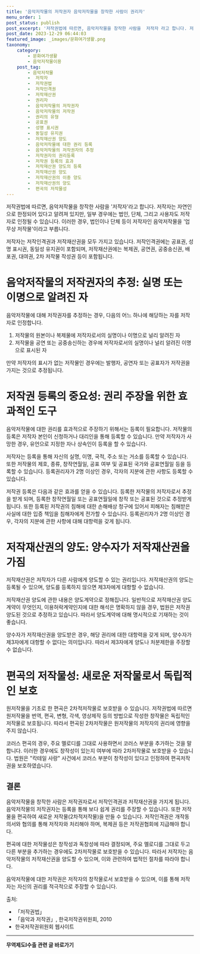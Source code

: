 ```yaml
---
title: '음악저작물의 저작권자 음악저작물을 창작한 사람이 권리자'
menu_order: 1
post_status: publish
post_excerpt: '저작권법에 따르면, 음악저작물을 창작한 사람을  저작자 라고 합니다. 저작자는 자연인으로 한정되어 있다고 알려져 있지만, 일부 경우에는 법인, 단체, 그리고 사용자도 저작자로 인정될 수 있습니다. 이러한 경우, 법인이나 단체 등이 저작자인 음악저작물을  업무상 저작물 이라고 부릅니다.'
post_date: 2023-12-29 06:44:03
featured_image: _images/문화여가생활.png
taxonomy:
    category:
        - 문화여가생활
        - 음악저작물이용
    post_tag:
        - 음악저작물
        -  저작자
        -  저작권법
        -  저작인격권
        -  저작재산권
        -  권리자
        -  음악저작물의 저작권자
        -  음악저작물의 저작권
        -  권리의 유형
        -  공표권
        -  성명 표시권
        -  동일성 유지권
        -  저작재산권 양도
        -  음악저작물에 대한 권리 등록
        -  음악저작물의 저작권자의 추정
        -  저작권자의 권리등록
        -  저작권 등록의 효과
        -  저작재산권 양도의 등록
        -  저작재산권 양도
        -  저작재산권의 이중 양도
        -  저작재산권의 양도
        -  편곡의 저작물성
---
```



저작권법에 따르면, 음악저작물을 창작한 사람을 '저작자'라고 합니다. 저작자는 자연인으로 한정되어 있다고 알려져 있지만, 일부 경우에는 법인, 단체, 그리고 사용자도 저작자로 인정될 수 있습니다. 이러한 경우, 법인이나 단체 등이 저작자인 음악저작물을 '업무상 저작물'이라고 부릅니다.

저작자는 저작인격권과 저작재산권을 모두 가지고 있습니다. 저작인격권에는 공표권, 성명 표시권, 동일성 유지권이 포함되며, 저작재산권에는 복제권, 공연권, 공중송신권, 배포권, 대여권, 2차 저작물 작성권 등이 포함됩니다.

# 음악저작물의 저작권자의 추정: 실명 또는 이명으로 알려진 자

음악저작물에 대해 저작권자를 추정하는 경우, 다음의 어느 하나에 해당하는 자를 저작자로 인정합니다.

1. 저작물의 원본이나 복제물에 저작자로서의 실명이나 이명으로 널리 알려진 자
2. 저작물을 공연 또는 공중송신하는 경우에 저작자로서의 실명이나 널리 알려진 이명으로 표시된 자

만약 저작자의 표시가 없는 저작물인 경우에는 발행자, 공연자 또는 공표자가 저작권을 가지는 것으로 추정됩니다.

# 저작권 등록의 중요성: 권리 주장을 위한 효과적인 도구

음악저작물에 대한 권리를 효과적으로 주장하기 위해서는 등록이 필요합니다. 저작물의 등록은 저작자 본인이 신청하거나 대리인을 통해 등록할 수 있습니다. 만약 저작자가 사망한 경우, 유언으로 지정한 자나 상속인이 등록을 할 수 있습니다.

저작자는 등록을 통해 자신의 실명, 이명, 국적, 주소 또는 거소를 등록할 수 있습니다. 또한 저작물의 제호, 종류, 창작연월일, 공표 여부 및 공표된 국가와 공표연월일 등을 등록할 수 있습니다. 등록권리자가 2명 이상인 경우, 각자의 지분에 관한 사항도 등록할 수 있습니다.

저작권 등록은 다음과 같은 효과를 얻을 수 있습니다. 등록한 저작물의 저작자로서 추정을 받게 되며, 등록한 창작연월일 또는 공표연월일에 창작 또는 공표된 것으로 추정받게 됩니다. 또한 등록된 저작권의 침해에 대한 손해배상 청구에 있어서 피해자는 침해받은 사실에 대한 입증 책임을 침해자에게 전가할 수 있습니다. 등록권리자가 2명 이상인 경우, 각자의 지분에 관한 사항에 대해 대항력을 갖게 됩니다.

# 저작재산권의 양도: 양수자가 저작재산권을 가짐

저작재산권은 저작자가 다른 사람에게 양도할 수 있는 권리입니다. 저작재산권의 양도는 등록될 수 있으며, 양도를 등록하지 않으면 제3자에게 대항할 수 없습니다.

저작재산권 양도에 관한 내용은 양도계약으로 정해집니다. 일반적으로 저작재산권 양도계약이 무엇인지, 이용허락계약인지에 대한 해석은 명확하지 않을 경우, 법원은 저작권 양도된 것으로 추정하고 있습니다. 따라서 양도계약에 대해 명시적으로 기재하는 것이 좋습니다.

양수자가 저작재산권을 양도받은 경우, 해당 권리에 대한 대항력을 갖게 되며, 양수자가 제3자에게 대항할 수 없다는 의미입니다. 따라서 제3자에게 양도나 처분제한을 주장할 수 없습니다.

# 편곡의 저작물성: 새로운 저작물로서 독립적인 보호

원저작물을 기초로 한 편곡은 2차적저작물로 보호받을 수 있습니다. 저작권법에 따르면 원저작물을 번역, 편곡, 변형, 각색, 영상제작 등의 방법으로 작성한 창작물은 독립적인 저작물로 보호됩니다. 따라서 편곡된 2차저작물은 원저작물의 저작자의 권리에 영향을 주지 않습니다.

코러스 편곡의 경우, 주요 멜로디를 그대로 사용하면서 코러스 부분을 추가하는 것을 말합니다. 이러한 경우에도 창작성이 있는지 여부에 따라 2차저작물로 보호받을 수 있습니다. 법원은 "칵테일 사랑" 사건에서 코러스 부분이 창작성이 있다고 인정하여 편곡저작권을 보호하였습니다.

## 결론


음악저작물을 창작한 사람은 저작권자로서 저작인격권과 저작재산권을 가지게 됩니다. 음악저작물의 저작권자는 등록을 통해 보다 쉽게 권리를 주장할 수 있습니다. 또한 저작물을 편곡하여 새로운 저작물(2차적저작물)을 만들 수 있습니다. 저작인격권은 개작동의서와 협의를 통해 저작자와 처리해야 하며, 복제권 등은 저작권협회에 지급해야 합니다.

편곡에 대한 저작물성은 창작성과 독창성에 따라 결정되며, 주요 멜로디를 그대로 두고 다른 부분을 추가하는 경우에도 2차저작물로 보호받을 수 있습니다. 따라서 저작자는 음악저작물의 저작재산권을 양도할 수 있으며, 이와 관련하여 법적인 절차를 따라야 합니다.

음악저작물에 대한 저작권은 저작자의 창작물로서 보호받을 수 있으며, 이를 통해 저작자는 자신의 권리를 적극적으로 주장할 수 있습니다.

출처:
- 「저작권법」
- 「음악과 저작권」, 한국저작권위원회, 2010
- 한국저작권위원회 웹사이트
<!-- wp:separator -->
<hr class="wp-block-separator has-alpha-channel-opacity"/>
<!-- /wp:separator -->

<!-- wp:group {"backgroundColor":"base","layout":{"type":"constrained"}} -->
<div class="wp-block-group has-base-background-color has-background"><!-- wp:paragraph {"align":"center","fontSize":"medium"} -->
<p class="has-text-align-center has-large-font-size"><strong>무역제도Ⅰ수출 관련 글 바로가기</strong></p>
<!-- /wp:paragraph -->


<!-- wp:latest-posts
{"categories":[{"id":14332,"count":19,"description":"","link":"https://uknowlaw.com/category/%eb%ac%b4%ec%97%ad%ec%a0%9c%eb%8f%84%e2%85%b0%ec%88%98%ec%b6%9c/","name":"무역제도Ⅰ수출","slug":"무역제도Ⅰ수출","taxonomy":"category","parent":0,"meta":[],"_links":{"self":[{"href":"https://uknowlaw.com/wp-json/wp/v2/categories/14332"}],"collection":[{"href":"https://uknowlaw.com/wp-json/wp/v2/categories"}],"about":[{"href":"https://uknowlaw.com/wp-json/wp/v2/taxonomies/category"}],"wp:post_type":[{"href":"https://uknowlaw.com/wp-json/wp/v2/posts?categories=14332"}],"curies":[{"name":"wp","href":"https://api.w.org/{rel}","templated":true}]}}],"postsToShow":100,"excerptLength":28,"postLayout":"grid","columns":2,"featuredImageAlign":"left","featuredImageSizeSlug":"large","fontSize":"small"} /--></div>
<!-- /wp:group -->